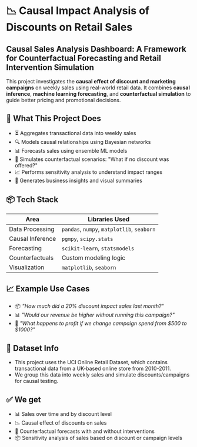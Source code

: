 # 📉 Causal Impact Analysis of Discounts on Retail Sales

## Causal Sales Analysis Dashboard: A Framework for Counterfactual Forecasting and Retail Intervention Simulation

This project investigates the **causal effect of discount and marketing campaigns** on weekly sales using real-world retail data. It combines **causal inference**, **machine learning forecasting**, and **counterfactual simulation** to guide better pricing and promotional decisions.


## 🧠 What This Project Does

- ⏳ Aggregates transactional data into weekly sales
- 🔍 Models causal relationships using Bayesian networks
- 📊 Forecasts sales using ensemble ML models
- 🔄 Simulates counterfactual scenarios: "What if no discount was offered?"
- 📈 Performs sensitivity analysis to understand impact ranges
- 📝 Generates business insights and visual summaries



## 📦 Tech Stack

| Area             | Libraries Used                             |
|------------------|--------------------------------------------|
| Data Processing  | `pandas`, `numpy`, `matplotlib`, `seaborn` |
| Causal Inference | `pgmpy`, `scipy.stats`                     |
| Forecasting      | `scikit-learn`, `statsmodels`              |
| Counterfactuals  | Custom modeling logic                      |
| Visualization    | `matplotlib`, `seaborn`                    |



## 📈 Example Use Cases

- 📦 *"How much did a 20% discount impact sales last month?"*
- 📊 *"Would our revenue be higher without running this campaign?"*
- 🔮 *"What happens to profit if we change campaign spend from $500 to $1000?"*

## 🧪 Dataset Info

- This project uses the UCI Online Retail Dataset, which contains transactional data from a UK-based online store from 2010-2011.
- We group this data into weekly sales and simulate discounts/campaigns for causal testing.

## ✅ We get 
- 📊 Sales over time and by discount level
- 📉 Causal effect of discounts on sales
- 🔄 Counterfactual forecasts with and without interventions
- 📦 Sensitivity analysis of sales based on discount or campaign levels

